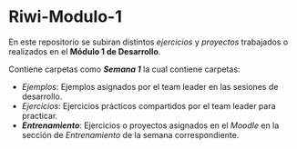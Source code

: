 # Riwi-Modulo-1

En este repositorio se subiran distintos *ejercicios* y *proyectos* trabajados o realizados en el **Módulo 1 de Desarrollo**. 

Contiene carpetas como ***Semana 1*** la cual contiene carpetas:
 - *Ejemplos*: Ejemplos asignados por el team leader en las sesiones de desarrollo.
 - *Ejercicios*: Ejercicios prácticos compartidos por el team leader para practicar.
 - ***Entrenamiento***: Ejercicios o proyectos asignados en el *Moodle* en la sección de *Entrenamiento* de la semana correspondiente. 
